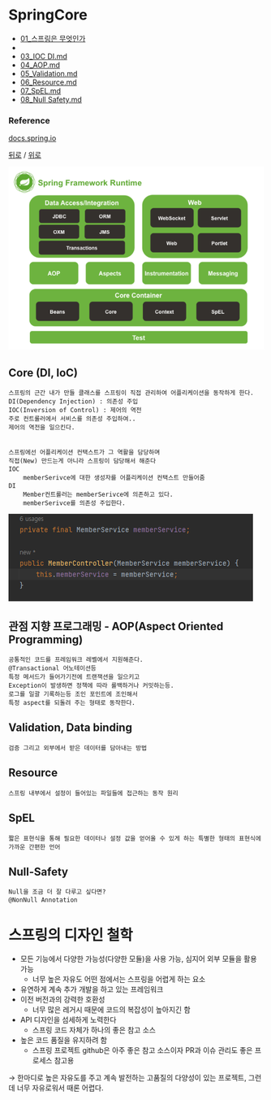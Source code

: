 # SpringCore

* [01_스프링은 무엇인가](01_Spring.md)
* 
* [03_IOC DI.md](03_IOC,%20DI.md)
* [04_AOP.md](04_AOP.md)
* [05_Validation.md](05_Validation.md)
* [06_Resource.md](06_Resource.md)
* [07_SpEL.md](07_SpEL.md)
* [08_Null Safety.md](08_Null%20Safety.md)

### Reference 
[docs.spring.io](https://docs.spring.io/spring-framework/docs/5.0.0.RC2/spring-framework-reference/overview.html#overview-modules)

[뒤로](README.md) / [위로](#SpringCore)

![img.png](rsc/README_01.png)
## Core (DI, IoC)
    스프링의 근간 내가 만들 클래스를 스프링이 직접 관리하여 어플리케이션을 동작하게 한다. 
    DI(Dependency Injection) : 의존성 주입
    IOC(Inversion of Control) : 제어의 역전
    주로 컨트롤러에서 서비스를 의존성 주입하여..
    제어의 역전을 일으킨다.

    
    스프링에선 어플리케이션 컨택스트가 그 역활을 담당하며 
    직접(New) 만드는게 아니라 스프링이 담당해서 해준다
    IOC  
        memberSerivce에 대한 생성자를 어플리케이션 컨택스트 만들어줌
    DI 
        Member컨트롤러는 memberSerivce에 의존하고 있다.
        memberSerivce를 의존성 주입한다.
![img.png](rsc/README_02.png)


## 관점 지향 프로그래밍 - AOP(Aspect Oriented Programming)
    공통적인 코드를 프레임워크 레벨에서 지원해준다. 
    @Transactional 어노테이션등 
    특정 메서드가 들어가기전에 트랜잭션을 일으키고 
    Exception이 발생하면 정책에 따라 롤백하거나 커밋하는등.
    로그를 일괄 기록하는등 조인 포인트에 조인해서
    특정 aspect를 되돌려 주는 형태로 동작한다. 

## Validation, Data binding 
    검증 그리고 외부에서 받은 데이터를 담아내는 방법

## Resource
    스프링 내부에서 설정이 들어있는 파일들에 접근하는 동작 원리

## SpEL
    짧은 표현식을 통해 필요한 데이터나 설정 값을 얻어올 수 있게 하는 특별한 형태의 표현식에 가까운 간편한 언어

## Null-Safety
    Null을 조금 더 잘 다루고 싶다면?
    @NonNull Annotation 


# 스프링의 디자인 철학

- 모든 기능에서 다양한 가능성(다양한 모듈)을 사용 가능, 심지어 외부 모듈을 활용 가능
    - 너무 높은 자유도 어떤 점에서는 스프링을 어렵게 하는 요소
- 유연하게 계속 추가 개발을 하고 있는 프레임워크
- 이전 버전과의 강력한 호환성
    - 너무 많은 레거시 때문에 코드의 복잡성이 높아지긴 함
- API 디자인을 섬세하게 노력한다
    - 스프링 코드 자체가 하나의 좋은 참고 소스
- 높은 코드 품질을 유지하려 함
    - 스프링 프로젝트 github은 아주 좋은 참고 소스이자 PR과 이슈 관리도 좋은 프로세스 참고용

→ 한마디로 높은 자유도를 주고 계속 발전하는 고품질의 다양성이 있는 프로젝트, 그런데 너무 자유로워서 때론 어렵다.